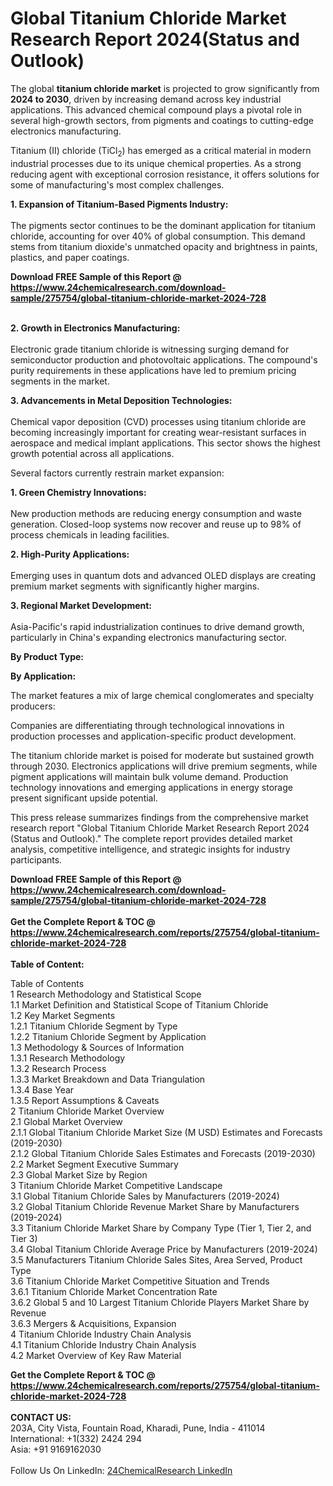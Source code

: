 <h1>Global Titanium Chloride Market Research Report 2024(Status and Outlook)</h1><p>The global <strong>titanium chloride market</strong> is projected to grow significantly from <strong>2024 to 2030</strong>, driven by increasing demand across key industrial applications. This advanced chemical compound plays a pivotal role in several high-growth sectors, from pigments and coatings to cutting-edge electronics manufacturing.</p><p>Titanium (II) chloride (TiCl<sub>2</sub>) has emerged as a critical material in modern industrial processes due to its unique chemical properties. As a strong reducing agent with exceptional corrosion resistance, it offers solutions for some of manufacturing's most complex challenges.</p><p><strong>1. Expansion of Titanium-Based Pigments Industry:<br></strong><br>
The pigments sector continues to be the dominant application for titanium chloride, accounting for over 40% of global consumption. This demand stems from titanium dioxide's unmatched opacity and brightness in paints, plastics, and paper coatings.</p><div><b>Download FREE Sample of this Report @ 
            <a href="https://www.24chemicalresearch.com/download-sample/275754/global-titanium-chloride-market-2024-728">
            https://www.24chemicalresearch.com/download-sample/275754/global-titanium-chloride-market-2024-728</a></b></div><br><p><strong>2. Growth in Electronics Manufacturing:<br></strong><br>
Electronic grade titanium chloride is witnessing surging demand for semiconductor production and photovoltaic applications. The compound's purity requirements in these applications have led to premium pricing segments in the market.</p><p><strong>3. Advancements in Metal Deposition Technologies:<br></strong><br>
Chemical vapor deposition (CVD) processes using titanium chloride are becoming increasingly important for creating wear-resistant surfaces in aerospace and medical implant applications. This sector shows the highest growth potential across all applications.</p><p>Several factors currently restrain market expansion:</p><p><strong>1. Green Chemistry Innovations:<br></strong><br>
New production methods are reducing energy consumption and waste generation. Closed-loop systems now recover and reuse up to 98% of process chemicals in leading facilities.</p><p><strong>2. High-Purity Applications:<br></strong><br>
Emerging uses in quantum dots and advanced OLED displays are creating premium market segments with significantly higher margins.</p><p><strong>3. Regional Market Development:<br></strong><br>
Asia-Pacific's rapid industrialization continues to drive demand growth, particularly in China's expanding electronics manufacturing sector.</p><p><strong>By Product Type:</strong></p><p><strong>By Application:</strong></p><p>The market features a mix of large chemical conglomerates and specialty producers:</p><p>Companies are differentiating through technological innovations in production processes and application-specific product development.</p><p>The titanium chloride market is poised for moderate but sustained growth through 2030. Electronics applications will drive premium segments, while pigment applications will maintain bulk volume demand. Production technology innovations and emerging applications in energy storage present significant upside potential.</p><p>This press release summarizes findings from the comprehensive market research report "Global Titanium Chloride Market Research Report 2024 (Status and Outlook)." The complete report provides detailed market analysis, competitive intelligence, and strategic insights for industry participants.</p><div><b>Download FREE Sample of this Report @ 
            <a href="https://www.24chemicalresearch.com/download-sample/275754/global-titanium-chloride-market-2024-728">
            https://www.24chemicalresearch.com/download-sample/275754/global-titanium-chloride-market-2024-728</a></b></div><br><div><b>Get the Complete Report & TOC @ 
            <a href="https://www.24chemicalresearch.com/reports/275754/global-titanium-chloride-market-2024-728">
            https://www.24chemicalresearch.com/reports/275754/global-titanium-chloride-market-2024-728</a></b></div><br>
            <b>Table of Content:</b><p>Table of Contents<br />
1 Research Methodology and Statistical Scope<br />
1.1 Market Definition and Statistical Scope of Titanium Chloride<br />
1.2 Key Market Segments<br />
1.2.1 Titanium Chloride Segment by Type<br />
1.2.2 Titanium Chloride Segment by Application<br />
1.3 Methodology & Sources of Information<br />
1.3.1 Research Methodology<br />
1.3.2 Research Process<br />
1.3.3 Market Breakdown and Data Triangulation<br />
1.3.4 Base Year<br />
1.3.5 Report Assumptions & Caveats<br />
2 Titanium Chloride Market Overview<br />
2.1 Global Market Overview<br />
2.1.1 Global Titanium Chloride Market Size (M USD) Estimates and Forecasts (2019-2030)<br />
2.1.2 Global Titanium Chloride Sales Estimates and Forecasts (2019-2030)<br />
2.2 Market Segment Executive Summary<br />
2.3 Global Market Size by Region<br />
3 Titanium Chloride Market Competitive Landscape<br />
3.1 Global Titanium Chloride Sales by Manufacturers (2019-2024)<br />
3.2 Global Titanium Chloride Revenue Market Share by Manufacturers (2019-2024)<br />
3.3 Titanium Chloride Market Share by Company Type (Tier 1, Tier 2, and Tier 3)<br />
3.4 Global Titanium Chloride Average Price by Manufacturers (2019-2024)<br />
3.5 Manufacturers Titanium Chloride Sales Sites, Area Served, Product Type<br />
3.6 Titanium Chloride Market Competitive Situation and Trends<br />
3.6.1 Titanium Chloride Market Concentration Rate<br />
3.6.2 Global 5 and 10 Largest Titanium Chloride Players Market Share by Revenue<br />
3.6.3 Mergers & Acquisitions, Expansion<br />
4 Titanium Chloride Industry Chain Analysis<br />
4.1 Titanium Chloride Industry Chain Analysis<br />
4.2 Market Overview of Key Raw Material</p><div><b>Get the Complete Report & TOC @ 
            <a href="https://www.24chemicalresearch.com/reports/275754/global-titanium-chloride-market-2024-728">
            https://www.24chemicalresearch.com/reports/275754/global-titanium-chloride-market-2024-728</a></b></div><br><b>CONTACT US:</b><br>
            203A, City Vista, Fountain Road, Kharadi, Pune, India - 411014<br>
            International: +1(332) 2424 294<br>
            Asia: +91 9169162030 <br><br>
            Follow Us On LinkedIn: <a href="https://www.linkedin.com/company/24chemicalresearch/">24ChemicalResearch LinkedIn</a>